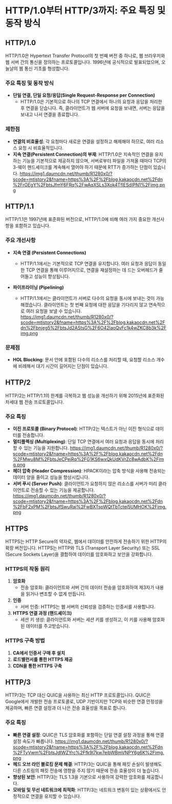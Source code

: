 # HTTP/1.0부터 HTTP/3까지: 주요 특징 및 동작 방식

## HTTP/1.0
HTTP/1.0은 Hypertext Transfer Protocol의 첫 번째 버전 중 하나로, 웹 브라우저와 웹 서버 간의 통신을 정의하는 프로토콜입니다. 1996년에 공식적으로 발표되었으며, 오늘날의 웹 통신 기초를 형성합니다.

### 주요 특징 및 동작 방식
- **단일 연결, 단일 요청/응답(Single Request-Response per Connection)**
    - HTTP/1.0은 기본적으로 하나의 TCP 연결에서 하나의 요청과 응답을 처리한 후 연결을 닫습니다. 즉, 클라이언트가 웹 서버에 요청을 보내면, 서버는 응답을 보내고 나서 연결을 종료합니다.

### 제한점
- **연결의 비효율성**: 각 요청마다 새로운 연결을 설정하고 해제해야 하므로, 여러 리소스 요청 시 비효율적입니다.
- **지속 연결(Persistent Connection)의 부재**: HTTP/1.0은 지속적인 연결을 유지하는 기능을 기본적으로 제공하지 않으며, 서버로부터 파일을 가져올 때마다 TCP의 3-웨이 핸드셰이크를 계속해서 열어야 하기 때문에 RTT가 증가하는 단점이 있습니다.
  https://img1.daumcdn.net/thumb/R1280x0/?scode=mtistory2&fname=https%3A%2F%2Fblog.kakaocdn.net%2Fdn%2FrOEgY%2FbtsJfmY6FRq%2FwAqXSLs3Xok4TflESdIPN1%2Fimg.png

## HTTP/1.1
HTTP/1.1은 1997년에 표준화된 버전으로, HTTP/1.0에 비해 여러 가지 중요한 개선사항을 포함하고 있습니다.

### 주요 개선사항
- **지속 연결 (Persistent Connections)**
    - HTTP/1.1에서는 기본적으로 TCP 연결을 유지합니다. 여러 요청과 응답이 동일한 TCP 연결을 통해 이루어지므로, 연결을 재설정하는 데 드는 오버헤드가 줄어들고 성능이 향상됩니다.

- **파이프라이닝 (Pipelining)**
    - HTTP/1.1에서는 클라이언트가 서버로 다수의 요청을 동시에 보내는 것이 가능해졌습니다. 클라이언트는 첫 번째 요청에 대한 응답을 기다리지 않고 연속적으로 여러 요청을 보낼 수 있습니다.
      https://img1.daumcdn.net/thumb/R1280x0/?scode=mtistory2&fname=https%3A%2F%2Fblog.kakaocdn.net%2Fdn%2Fbnjeg5%2FbtsJd2AStsG%2F6O42laoQvFc1k4wZKC8b3k%2Fimg.png

### 문제점
- **HOL Blocking**: 문서 안에 포함된 다수의 리소스를 처리할 때, 요청할 리소스 개수에 비례해서 대기 시간이 길어지는 단점이 있습니다.

## HTTP/2
HTTP/2는 HTTP/1.1의 한계를 극복하고 웹 성능을 개선하기 위해 2015년에 표준화된 차세대 웹 전송 프로토콜입니다.

### 주요 특징
- **이진 프로토콜 (Binary Protocol)**: HTTP/2는 텍스트가 아닌 이진 형식으로 데이터를 전송합니다.
- **멀티플렉싱 (Multiplexing)**: 단일 TCP 연결에서 여러 요청과 응답을 동시에 처리할 수 있는 기능을 지원합니다.
  https://img1.daumcdn.net/thumb/R1280x0/?scode=mtistory2&fname=https%3A%2F%2Fblog.kakaocdn.net%2Fdn%2FMwu8M%2FbtsJeCPejRq%2FG1KS6wxQkUdKVrZc8wAdbK%2Fimg.png
- **헤더 압축 (Header Compression)**: HPACK이라는 압축 방식을 사용해 전송되는 데이터 양을 줄이고 성능을 향상시킵니다.
- **서버 푸시 (Server Push)**: 클라이언트가 요청하지 않은 리소스를 서버가 미리 클라이언트로 전송할 수 있는 기능을 제공합니다.
  https://img1.daumcdn.net/thumb/R1280x0/?scode=mtistory2&fname=https%3A%2F%2Fblog.kakaocdn.net%2Fdn%2FbF2xPM%2FbtsJfSwuRaj%2FwBXTspWQtTbTctej5UMHOK%2Fimg.png

## HTTPS
HTTPS는 HTTP Secure의 약자로, 웹에서 데이터를 안전하게 전송하기 위한 HTTP의 확장 버전입니다. HTTPS는 HTTP와 TLS (Transport Layer Security) 또는 SSL (Secure Sockets Layer)을 결합하여 데이터를 암호화하고 보안을 강화합니다.

### HTTPS의 작동 원리
1. **암호화**
    - 전송 암호화: 클라이언트와 서버 간의 데이터 전송을 암호화하여 제3자가 내용을 읽거나 변조할 수 없게 만듭니다.
2. **인증**
    - 서버 인증: HTTPS는 웹 서버의 신뢰성을 검증하는 인증서를 사용합니다.
3. **HTTPS 연결 과정 (핸드셰이크)**
    - 세션 키 생성: 클라이언트와 서버는 세션 키를 생성하고, 이 키를 사용해 암호화된 데이터를 주고받습니다.

### HTTPS 구축 방법
1. **CA에서 인증서 구매 후 설치**
2. **로드밸런서를 통한 HTTPS 제공**
3. **CDN을 통한 HTTPS 구축**

## HTTP/3
HTTP/3는 TCP 대신 QUIC을 사용하는 최신 HTTP 프로토콜입니다. QUIC은 Google에서 개발한 전송 프로토콜로, UDP 기반이지만 TCP와 비슷한 연결 안정성을 제공하며, 빠른 연결 설정과 더 나은 전송 효율성을 목표로 합니다.

### 주요 특징
- **빠른 연결 설정**: QUIC은 TLS 암호화를 포함하는 단일 연결 설정 과정을 통해 연결 설정 속도가 빠릅니다.
  https://img1.daumcdn.net/thumb/R1280x0/?scode=mtistory2&fname=https%3A%2F%2Fblog.kakaocdn.net%2Fdn%2FTyVwm%2FbtsJdIWZYrc%2Ffk9l7kw7eibWBmVNPY6g6K%2Fimg.png
- **헤드 오브 라인 블로킹 문제 해결**: HTTP/3는 QUIC을 통해 패킷 손실이 발생해도 다른 스트림의 패킷 전송에 영향을 주지 않기 때문에 전송 효율성이 더 높습니다.
- **향상된 보안**: HTTP/3는 TLS 1.3을 기본으로 사용하여 강력한 암호화를 제공합니다.
- **모바일 및 무선 네트워크에 최적화**: HTTP/3는 네트워크 변동이 있는 상황에서도 안정적으로 연결을 유지할 수 있습니다.

